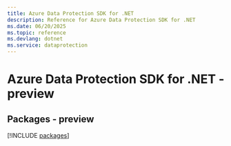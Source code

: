 ```yaml
---
title: Azure Data Protection SDK for .NET
description: Reference for Azure Data Protection SDK for .NET
ms.date: 06/20/2025
ms.topic: reference
ms.devlang: dotnet
ms.service: dataprotection
---
```

# Azure Data Protection SDK for .NET - preview
## Packages - preview
[!INCLUDE [packages](data-protection-index.md)]